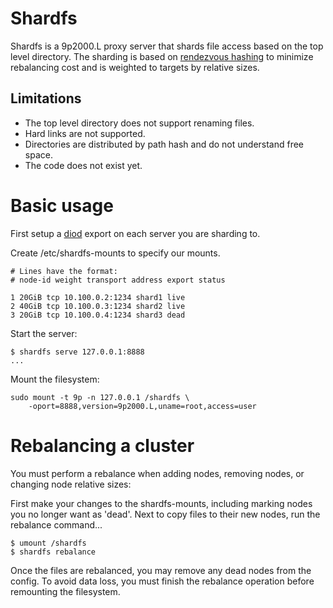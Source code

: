 # Shardfs

Shardfs is a 9p2000.L proxy server that shards file access based on the top level directory. The sharding
is based on [rendezvous hashing](https://en.wikipedia.org/wiki/Rendezvous_hashing) to minimize rebalancing cost
and is weighted to targets by relative sizes.

## Limitations

- The top level directory does not support renaming files.
- Hard links are not supported.
- Directories are distributed by path hash and do not understand free space.
- The code does not exist yet.

# Basic usage

First setup a [diod](https://github.com/chaos/diod) export on each server you are sharding to.

Create /etc/shardfs-mounts to specify our mounts.
```
# Lines have the format:
# node-id weight transport address export status

1 20GiB tcp 10.100.0.2:1234 shard1 live
2 40GiB tcp 10.100.0.3:1234 shard2 live
3 20GiB tcp 10.100.0.4:1234 shard3 dead
```

Start the server:
```
$ shardfs serve 127.0.0.1:8888
...
```

Mount the filesystem:

```
sudo mount -t 9p -n 127.0.0.1 /shardfs \
    -oport=8888,version=9p2000.L,uname=root,access=user
```

# Rebalancing a cluster

You must perform a rebalance when adding nodes, removing nodes, or changing node relative sizes:

First make your changes to the shardfs-mounts, including marking nodes you no longer want as 'dead'.
Next to copy files to their new nodes, run the rebalance command...

```
$ umount /shardfs
$ shardfs rebalance
```

Once the files are rebalanced, you may remove any dead nodes from the config. To avoid data loss, you must finish the 
rebalance operation before remounting the filesystem.
